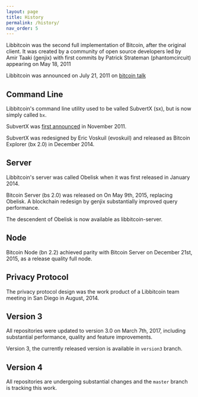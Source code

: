 ```yaml
---
layout: page
title: History
permalink: /history/
nav_order: 5
---
```


Libbitcoin was the second full implementation of Bitcoin, after the
original client. It was created by a community of open source
developers led by Amir Taaki (genjix) with first commits by Patrick
Strateman (phantomcircuit) appearing on May 18, 2011

Libbitcoin was announced on July 21, 2011 on [bitcoin
talk](https://bitcointalk.org/index.php?topic=30646.0)

## Command Line

Libbitcoin's command line utility used to be valled SubvertX (sx), but
is now simply called `bx`.

SubvertX was [first
announced](https://bitcointalk.org/index.php?topic=50721.0) in
November 2011.

SubvertX was redesigned by Eric Voskuil (evoskuil) and released as
Bitcoin Explorer (bx 2.0) in December 2014.

## Server

Libbitcoin's server was called Obelisk when it was first released in
January 2014.

Bitcoin Server (bs 2.0) was released on On May 9th, 2015, replacing
Obelisk. A blockchain redesign by genjix substantially improved query
performance.

The descendent of Obelisk is now available as libbitcoin-server.

## Node

Bitcoin Node (bn 2.2) achieved parity with Bitcoin Server on December
21st, 2015, as a release quality full node.

## Privacy Protocol

The privacy protocol design was the work product of a Libbitcoin team
meeting in San Diego in August, 2014.

## Version 3

All repositories were updated to version 3.0 on March 7th, 2017,
including substantial performance, quality and feature improvements.

Version 3, the currently released version is available in `version3`
branch.

## Version 4

All repositories are undergoing substantial changes and the `master`
branch is tracking this work.

